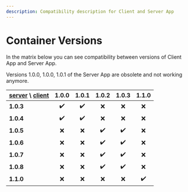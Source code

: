 ```yaml
---
description: Compatibility description for Client and Server App
---
```


# Container Versions

In the matrix below you can see compatibility between versions of Client App and Server App. 

Versions 1.0.0, 1.0.0, 1.0.1 of the Server App are obsolete and not working anymore.

| [server](informations.md) \ [client](client-app.md) | **1.0.0** | 1.0.1 | 1.0.2 | 1.0.3 | 1.1.0 |
| :--- | :---: | :---: | :---: | :---: | :---: |
| **1.0.3** | ✔️ | ✔️ | ❌ | ❌ | ❌ |
| **1.0.4** | ✔️ | ✔️ | ❌ | ❌ | ❌ |
| **1.0.5** | ❌ | ❌ | ✔️ | ✔️ | ❌ |
| **1.0.6** | ❌ | ❌ | ✔️ | ✔️ | ❌ |
| **1.0.7** | ❌ | ❌ | ✔️ | ✔️ | ❌ |
| **1.0.8** | ❌ | ❌ | ✔️ | ✔️ | ❌ |
| **1.1.0** | ❌ | ❌ | ❌ | ❌ | ✔️ |

